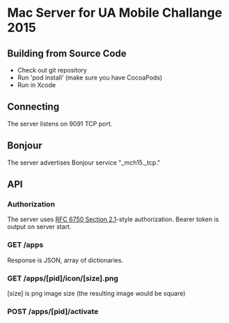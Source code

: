 # Mac Server for UA Mobile Challange 2015 

## Building from Source Code 

- Check out git repository 
- Run 'pod install' (make sure you have CocoaPods)
- Run in Xcode 

## Connecting 

The server listens on 9091 TCP port. 

## Bonjour

The server advertises Bonjour service "_mch15._tcp." 


## API 

### Authorization 

The server uses [RFC 6750 Section 2.1](https://tools.ietf.org/html/rfc6750#section-2.1)-style authorization. Bearer token is output on server start. 


### GET /apps 

Response is JSON, array of dictionaries. 

### GET /apps/[pid]/icon/[size].png

[size] is png image size (the resulting image would be square)

### POST /apps/[pid]/activate


